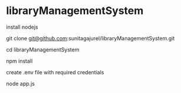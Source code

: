 # libraryManagementSystem

install nodejs 

git clone git@github.com:sunitagajurel/libraryManagementSystem.git

cd libraryManagementSystem 

npm install 

create .env file with required 
credentials 

node app.js 


